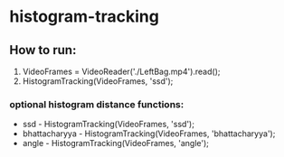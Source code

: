# histogram-tracking

## How to run:
1. VideoFrames = VideoReader('./LeftBag.mp4').read();
2. HistogramTracking(VideoFrames, 'ssd');

### optional histogram distance functions:
- ssd - HistogramTracking(VideoFrames, 'ssd');
- bhattacharyya - HistogramTracking(VideoFrames, 'bhattacharyya');
- angle - HistogramTracking(VideoFrames, 'angle');